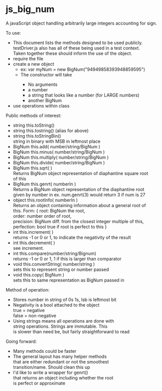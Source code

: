 # js_big_num
A javaScript object handling arbitrarily large integers accounting
 for sign.

To use:
<ul>
    <li>This document lists the methods designed to be used publicly.<br/>
        testDriver.js also has all of these being used in a test context.<br/>
        Taken together these should inform the use of the object.</li>
    <li>require the file</li>
    <li>create a new object
        <ul>
            <li>ex: var myNum = new BigNum("94949858393948859595")</li>
            <li>The constructor will take</li>
            <ul>
                <li>No arguments</li>
                <li>a number</li>
                <li>a string that looks like a number (for LARGE numbers)</li>
                <li>another BigNum</li>
            </ul>
        </ul>
    </li>
    <li>use operations within class</li>
</ul>

Public methods of interest:
<ul>
    <li>string this.toString()</li>
    <li>string this.tostring() (alias for above)</li>
    <li>string this.toStringBin()<br />
        string in binary with MSB in leftmost place</li>
    <li>BigNum this.add( number/string/BigNum )</li>
    <li>BigNum this.minus( number/string/BigNum )</li>
    <li>BigNum this.multiply( number/string/BigNum )</li>
    <li>BigNum this.divide( number/string/BigNum )</li>
    <li>BigNum this.sqrt( )<br/>
        Returns BigNum object representation of diaphantine square root<br/>
        of this</li>
    <li>BigNum this.genrt( numberIn )<br/>
        Returns a BigNum object representation of the diaphantine root<br/>
        given by number in ex. num.genrt(3) would return 3 if num is 27</li>
    <li>object this.rootInfo( numberIn )<br />
        Returns an object containing information about a general root of<br/>
        this. Form: { root: BigNum the root, <br/>
        order: number order of root, <br/>
        precision: BigNum diff. from the closest integer multiple of this, <br/>
        perfection: bool true if root is perfect to this }</li>
    <li>int    this.increment( )<br />
        returns -1 or 0 or 1, to indicate the negativity of the result</li>
    <li>int    this.decrement( )<br />
        see increment.
    <li>int    this.compare(number/string/Bignum)<br />
        returns -1 or 0 or 1, 1 if this is larger than comparator</li>
    <li>void   this.convertString( number/string )<br />
        sets this to represent string or number passed</li>
    <li>void   this.copy( BigNum )<br />
        sets this to same representation as BigNum passed in</li>
</ul>

Method of operation:
<ul>
    <li>Stores number in string of 0s 1s, lsb is leftmost bit</li>
    <li>Negativity is a bool attached to the object<br/>
        true = negative<br/>
        false = non-negative</li>
    <li>Using strings means all operations are done with<br/>
        string operations. Strings are immutable. This<br/>
        is slower than need be, but fairly straightforward to read</li>
</ul>

Going forward:
<ul>
    <li>Many methods could be faster</li>
    <li>The general layout has many helper methods<br/>
        that are either redundant or not the smoothest<br/>
        transition/name. Should clean this up</li>
    <li>I'd like to write a wrapper for genrt()<br/>
        that returns an object including whether the root<br/>
        is perfect or approximate</li>
</ul>
